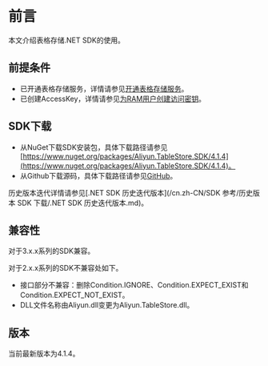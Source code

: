 # 前言

本文介绍表格存储.NET SDK的使用。

## 前提条件

-   已开通表格存储服务，详情请参见[开通表格存储服务](/cn.zh-CN/快速入门/开通表格存储服务.md)。
-   已创建AccessKey，详情请参见[为RAM用户创建访问密钥](/cn.zh-CN/安全设置/访问密钥/为RAM用户创建访问密钥.md)。

## SDK下载

-   从NuGet下载SDK安装包，具体下载路径请参见[https://www.nuget.org/packages/Aliyun.TableStore.SDK/4.1.4](https://www.nuget.org/packages/Aliyun.TableStore.SDK/4.1.4)。
-   从Github下载源码，具体下载路径请参见[GitHub](https://github.com/aliyun/aliyun-tablestore-csharp-sdk)。

历史版本迭代详情请参见[.NET SDK 历史迭代版本](/cn.zh-CN/SDK 参考/历史版本 SDK 下载/.NET SDK 历史迭代版本.md)。

## 兼容性

对于3.x.x系列的SDK兼容。

对于2.x.x系列的SDK不兼容处如下。

-   接口部分不兼容：删除Condition.IGNORE、Condition.EXPECT\_EXIST和Condition.EXPECT\_NOT\_EXIST。
-   DLL文件名称由Aliyun.dll变更为Aliyun.TableStore.dll。

## 版本

当前最新版本为4.1.4。

